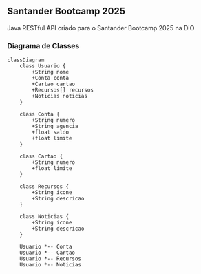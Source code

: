 ## Santander Bootcamp 2025  
Java RESTful API criado para o Santander Bootcamp 2025 na DIO  

### Diagrama de Classes  

```mermaid
classDiagram
    class Usuario {
        +String nome
        +Conta conta
        +Cartao cartao
        +Recursos[] recursos
        +Noticias noticias
    }

    class Conta {
        +String numero
        +String agencia
        +float saldo
        +float limite
    }

    class Cartao {
        +String numero
        +float limite
    }

    class Recursos {
        +String icone
        +String descricao
    }

    class Noticias {
        +String icone
        +String descricao
    }

    Usuario *-- Conta
    Usuario *-- Cartao
    Usuario *-- Recursos
    Usuario *-- Noticias

```
